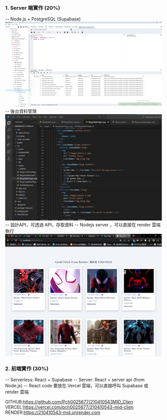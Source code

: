 ### 1. Server 端實作  (20%)
-- Node.js + PostgreSQL (Supabase)
![](p1.png)
-- 後台資料管理
![](p2.png)
-- 設計API，可透過 API，存取資料
-- Nodejs server ，可以直接在 render 雲端執行
![](p3.png)

### 2. 前端實作 (30%)
-- Serverless: React  + Supabase
-- Server: React + server api (from Node.js)
-- React code 要放在 Vercel 雲端，可以直接呼叫 Supabase 或  render 雲端

GITHUB:https://github.com/Pch0025677/210410543MID_Clien
VERCEL:https://vercel.com/pch0025677/210410543-mid-clien
RENDER:https://210410543-mid.onrender.com